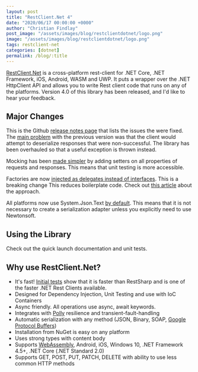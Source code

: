 ```yaml
---
layout: post
title: "RestClient.Net 4"
date: "2020/06/17 00:00:00 +0000"
author: "Christian Findlay"
post_image: "/assets/images/blog/restclientdotnet/logo.png"
image: "/assets/images/blog/restclientdotnet/logo.png"
tags: restclient-net
categories: [dotnet]
permalink: /blog/:title
---
```


[RestClient.Net](https://github.com/MelbourneDeveloper/RestClient.Net) is a cross-platform rest-client for .NET Core, .NET Framework, iOS, Android, WASM and UWP. It puts a wrapper over the .NET HttpClient API and allows you to write Rest client code that runs on any of the platforms. Version 4.0 of this library has been released, and I'd like to hear your feedback.

Major Changes
-------------

This is the Github [release notes page](https://github.com/MelbourneDeveloper/RestClient.Net/projects/3) that lists the issues the were fixed. The [main problem](https://github.com/MelbourneDeveloper/RestClient.Net/issues/68) with the previous version was that the client would attempt to deserialize responses that were non-successful. The library has been overhauled so that a useful exception is thrown instead. 

Mocking has been [made simpler](https://github.com/MelbourneDeveloper/RestClient.Net/issues/60) by adding setters on all properties of requests and responses. This means that unit testing is more accessible.

Factories are now [injected as delegates instead of interfaces](https://github.com/MelbourneDeveloper/RestClient.Net/issues/69). This is a breaking change This reduces boilerplate code. Check out [this article](c-delegates-with-ioc-containers-and-dependency-injection) about the approach.

All platforms now use System.Json.Text [by default](https://github.com/MelbourneDeveloper/RestClient.Net/issues/62). This means that it is not necessary to create a serialization adapter unless you explicitly need to use Newtonsoft.

Using the Library
-----------------

Check out the quick launch documentation and unit tests.

Why use RestClient.Net?
-----------------------

*   It's fast! [Initial tests](https://codereview.stackexchange.com/questions/235804/c-rest-client-benchmarking) show that it is faster than RestSharp and is one of the faster .NET Rest Clients available.
*   Designed for Dependency Injection, Unit Testing and use with IoC Containers
*   Async friendly. All operations use async, await keywords.
*   Integrates with [Polly](https://github.com/MelbourneDeveloper/RestClient.Net/wiki/Integration-With-Polly) resilience and transient-fault-handling
*   Automatic serialization with any method (JSON, Binary, SOAP, [Google Protocol Buffers](https://developers.google.com/protocol-buffers))
*   Installation from NuGet is easy on any platform
*   Uses strong types with content body
*   Supports [WebAssembly](https://github.com/MelbourneDeveloper/RestClient.Net/wiki/Web-Assembly-Support), Android, iOS, Windows 10, .NET Framework 4.5+, .NET Core (.NET Standard 2.0)
*   Supports GET, POST, PUT, PATCH, DELETE with ability to use less common HTTP methods